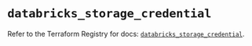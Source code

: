 # `databricks_storage_credential`

Refer to the Terraform Registry for docs: [`databricks_storage_credential`](https://registry.terraform.io/providers/databricks/databricks/1.49.1/docs/resources/storage_credential).
